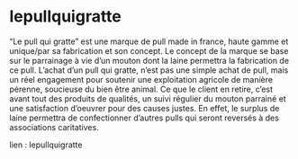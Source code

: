 # lepullquigratte

“Le pull qui gratte” est une marque de pull made in france, haute gamme et unique/par sa fabrication et son concept.
Le concept de la marque se base sur le parrainage à vie d’un mouton dont la laine permettra la fabrication de ce pull. 
L’achat d’un pull qui gratte, n’est pas une simple achat de pull, mais un réel engagement pour soutenir une exploitation agricole de manière pérenne, soucieuse du bien être animal.
Ce que le client en retire, c’est avant tout des produits de qualités, un suivi régulier du mouton parrainé et une satisfaction d’oeuvrer pour des causes justes. En effet, le surplus de laine permettra de confectionner d’autres pulls qui seront reversés à des associations caritatives.

lien : lepullquigratte
